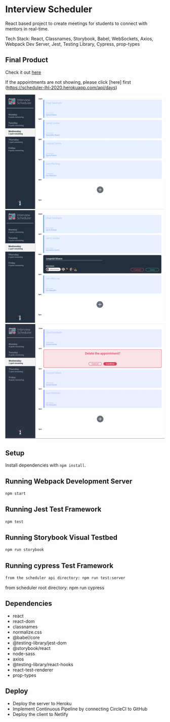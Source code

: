 # Interview Scheduler

React based project to create meetings for students to connect with mentors in real-time.

Tech Stack: React, Classnames, Storybook,
Babel, WebSockets, Axios, Webpack Dev Server, Jest, Testing Library, Cypress, prop-types

## Final Product

Check it out [here](https://quizzical-heyrovsky-2b1ec0.netlify.app/)

If the appointments are not showing, please click [here] first (https://scheduler-lhl-2020.herokuapp.com/api/days)

!["screenshot of scheduler home page"](https://github.com/Marwa7246/scheduler/blob/master/docs/scheuler_home.png?raw=true)
!["screenshot of editing/creating appointment"](https://github.com/Marwa7246/scheduler/blob/master/docs/editing-appointment.png?raw=true)
!["screenshot of deleting appointment"](https://github.com/Marwa7246/scheduler/blob/master/docs/deleting-appointment.png?raw=true)

## Setup

Install dependencies with `npm install`.

## Running Webpack Development Server

```sh
npm start
```

## Running Jest Test Framework

```sh
npm test
```

## Running Storybook Visual Testbed

```sh
npm run storybook
```

## Running cypress Test Framework

```sh
from the scheduler api directory: npm run test:server
```

from scheduler root directory: npm run cypress

## Dependencies

- react
- react-dom
- classnames
- normalize.css
- @babel/core
- @testing-library/jest-dom
- @storybook/react
- node-sass
- axios
- @testing-library/react-hooks
- react-test-renderer
- prop-types

## Deploy

- Deploy the server to Heroku
- Implement Continuous Pipeline by connecting CircleCI to GitHub
- Deploy the client to Netlify
